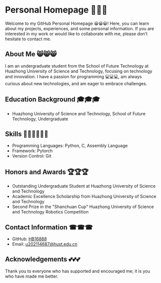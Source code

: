 # Personal Homepage 🏡🏡🏡

Welcome to my GitHub Personal Homepage 😀😀😀! Here, you can learn about my projects, experiences, and some personal information. If you are interested in my work or would like to collaborate with me, please don't hesitate to contact me.

## About Me 😸😸😸

I am an undergraduate student from the School of Future Technology at Huazhong University of Science and Technology, focusing on technology and innovation. I have a passion for programming 💻💻💻, am always curious about new technologies, and am eager to embrace challenges.

## Education Background 🎓🎓🎓

- Huazhong University of Science and Technology, School of Future Technology, Undergraduate

## Skills 👨‍💻👨‍💻👨‍💻

- Programming Languages: Python, C, Assembly Language
- Framework: Pytorch
- Version Control: Git

## Honors and Awards 🏆🏆🏆

- Outstanding Undergraduate Student at Huazhong University of Science and Technology
- Academic Excellence Scholarship from Huazhong University of Science and Technology
- Second Prize in the "Shanchuan Cup" Huazhong University of Science and Technology Robotics Competition

## Contact Information ☎☎☎

- GitHub: [HB16888](https://github.com/HB16888)
- Email: [u202114687@hust.edu.cn](mailto:u202114687@hust.edu.cn)

## Acknowledgements 💕💕💕

Thank you to everyone who has supported and encouraged me; it is you who have made me better.
<!--
**HB16888/HB16888** is a ✨ _special_ ✨ repository because its `README.md` (this file) appears on your GitHub profile.

Here are some ideas to get you started:

- 🔭 I’m currently working on ...
- 🌱 I’m currently learning ...
- 👯 I’m looking to collaborate on ...
- 🤔 I’m looking for help with ...
- 💬 Ask me about ...
- 📫 How to reach me: ...
- 😄 Pronouns: ...
- ⚡ Fun fact: ...
-->

